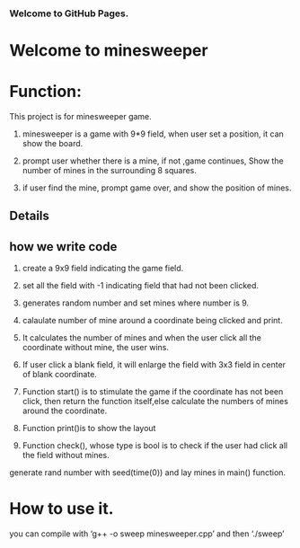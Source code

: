 ### Welcome to GitHub Pages.

# Welcome to minesweeper 
# Function:

This project is for minesweeper game.

1. minesweeper is a game with 9*9 field, when user set a position, it can show the board.

2.  prompt user whether there is a mine, if not ,game continues, Show the number of mines in the surrounding 8 squares.

3. if user find the mine, prompt game over, and show the position of mines. 
## Details 
## how we write code 
1. create a 9x9 field indicating the game field.

2. set all the field with -1 indicating field that had not been clicked.

3. generates random number and set mines where number is 9.

4. calaulate number of mine around a coordinate being clicked and print.

5. It calculates the number of mines and when the user click all the coordinate without mine, the user wins.

6. If user click a blank field, it will enlarge the field with 3x3 field in center of blank coordinate.

7. Function start() is to stimulate the game if the coordinate has not been click, then return the function itself,else calculate the numbers of mines around the coordinate.

8. Function print()is to show the layout

9. Function check(), whose type is bool is to check if the user had click all the field without mines.

generate rand number with seed(time(0)) and lay mines in main() function.

# How to use it.

you can compile with ‘g++ -o sweep minesweeper.cpp’ and then ‘./sweep’
